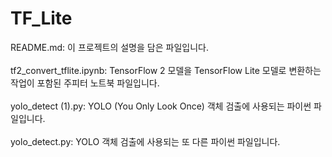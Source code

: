 # TF_Lite

README.md: 이 프로젝트의 설명을 담은 파일입니다. <br><br>
tf2_convert_tflite.ipynb: TensorFlow 2 모델을 TensorFlow Lite 모델로 변환하는 작업이 포함된 주피터 노트북 파일입니다. <br><br>
yolo_detect (1).py: YOLO (You Only Look Once) 객체 검출에 사용되는 파이썬 파일입니다. <br><br>
yolo_detect.py: YOLO 객체 검출에 사용되는 또 다른 파이썬 파일입니다.
